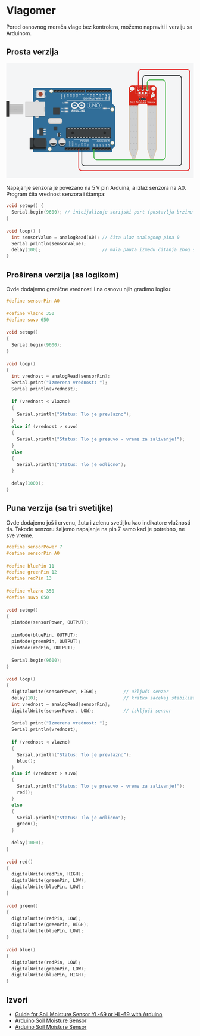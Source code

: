 # Vlagomer

Pored osnovnog merača vlage bez kontrolera, možemo napraviti i verziju sa Arduinom.

## Prosta verzija

![](../slike/vlagomer.png)

Napajanje senzora je povezano na 5 V pin Arduina, a izlaz senzora na A0. Program čita vrednost senzora i štampa:

```c
void setup() {
  Serial.begin(9600); // inicijalizuje serijski port (postavlja brzinu na 9600 bita/s)
}

void loop() {
  int sensorValue = analogRead(A0); // čita ulaz analognog pina 0
  Serial.println(sensorValue);
  delay(100);                       // mala pauza između čitanja zbog stabilnosti
}
```

## Proširena verzija (sa logikom)

Ovde dodajemo granične vrednosti i na osnovu njih gradimo logiku:

```c
#define sensorPin A0

#define vlazno 350
#define suvo 650

void setup()
{
  Serial.begin(9600);
}

void loop()
{
  int vrednost = analogRead(sensorPin);
  Serial.print("Izmerena vrednost: ");
  Serial.println(vrednost);

  if (vrednost < vlazno)
  {
    Serial.println("Status: Tlo je prevlazno");
  }
  else if (vrednost > suvo)
  {
    Serial.println("Status: Tlo je presuvo - vreme za zalivanje!");
  }
  else
  {
    Serial.println("Status: Tlo je odlicno");
  }

  delay(1000);
}
```

## Puna verzija (sa tri svetiljke)

Ovde dodajemo još i crvenu, žutu i zelenu svetiljku kao indikatore vlažnosti tla. Takođe senzoru šaljemo napajanje na pin 7 samo kad je potrebno, ne sve vreme.

```c
#define sensorPower 7
#define sensorPin A0

#define bluePin 11
#define greenPin 12
#define redPin 13

#define vlazno 350
#define suvo 650

void setup()
{
  pinMode(sensorPower, OUTPUT);

  pinMode(bluePin, OUTPUT);
  pinMode(greenPin, OUTPUT);
  pinMode(redPin, OUTPUT);

  Serial.begin(9600);
}

void loop()
{
  digitalWrite(sensorPower, HIGH);          // uključi senzor
  delay(10);                                // kratko sačekaj stabilizaciju
  int vrednost = analogRead(sensorPin);
  digitalWrite(sensorPower, LOW);           // isključi senzor

  Serial.print("Izmerena vrednost: ");
  Serial.println(vrednost);

  if (vrednost < vlazno)
  {
    Serial.println("Status: Tlo je prevlazno");
    blue();
  }
  else if (vrednost > suvo)
  {
    Serial.println("Status: Tlo je presuvo - vreme za zalivanje!");
    red();
  }
  else
  {
    Serial.println("Status: Tlo je odlicno");
    green();
  }

  delay(1000);
}

void red()
{
  digitalWrite(redPin, HIGH);
  digitalWrite(greenPin, LOW);
  digitalWrite(bluePin, LOW);
}

void green()
{
  digitalWrite(redPin, LOW);
  digitalWrite(greenPin, HIGH);
  digitalWrite(bluePin, LOW);
}

void blue()
{
  digitalWrite(redPin, LOW);
  digitalWrite(greenPin, LOW);
  digitalWrite(bluePin, HIGH);
}
```

## Izvori

- [Guide for Soil Moisture Sensor YL-69 or HL-69 with Arduino](https://randomnerdtutorials.com/guide-for-soil-moisture-sensor-yl-69-or-hl-69-with-the-arduino/)
- [Arduino Soil Moisture Sensor](https://www.instructables.com/Arduino-Soil-Moisture-Sensor/)
- [Arduino Soil Moisture Sensor](https://www.instructables.com/Soil-Moisture-Sensor)